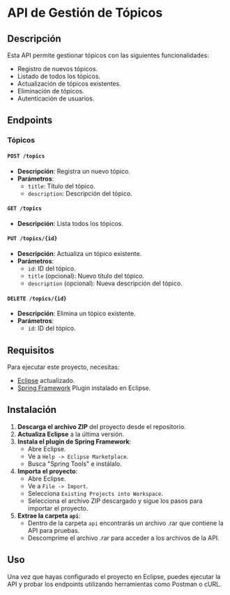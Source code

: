 # API de Gestión de Tópicos

## Descripción

Esta API permite gestionar tópicos con las siguientes funcionalidades:
- Registro de nuevos tópicos.
- Listado de todos los tópicos.
- Actualización de tópicos existentes.
- Eliminación de tópicos.
- Autenticación de usuarios.

## Endpoints
### Tópicos

#### `POST /topics`
- **Descripción**: Registra un nuevo tópico.
- **Parámetros**:
  - `title`: Título del tópico.
  - `description`: Descripción del tópico.

#### `GET /topics`
- **Descripción**: Lista todos los tópicos.

#### `PUT /topics/{id}`
- **Descripción**: Actualiza un tópico existente.
- **Parámetros**:
  - `id`: ID del tópico.
  - `title` (opcional): Nuevo título del tópico.
  - `description` (opcional): Nueva descripción del tópico.

#### `DELETE /topics/{id}`
- **Descripción**: Elimina un tópico existente.
- **Parámetros**:
  - `id`: ID del tópico.

## Requisitos

Para ejecutar este proyecto, necesitas:
- [Eclipse](https://www.eclipse.org/downloads/) actualizado.
- [Spring Framework](https://spring.io/tools) Plugin instalado en Eclipse.

## Instalación

1. **Descarga el archivo ZIP** del proyecto desde el repositorio.
2. **Actualiza Eclipse** a la última versión.
3. **Instala el plugin de Spring Framework**:
   - Abre Eclipse.
   - Ve a `Help -> Eclipse Marketplace`.
   - Busca "Spring Tools" e instálalo.
4. **Importa el proyecto**:
   - Abre Eclipse.
   - Ve a `File -> Import`.
   - Selecciona `Existing Projects into Workspace`.
   - Selecciona el archivo ZIP descargado y sigue los pasos para importar el proyecto.
5. **Extrae la carpeta `api`**:
   - Dentro de la carpeta `api` encontrarás un archivo .rar que contiene la API para pruebas.
   - Descomprime el archivo .rar para acceder a los archivos de la API.

## Uso

Una vez que hayas configurado el proyecto en Eclipse, puedes ejecutar la API y probar los endpoints utilizando herramientas como Postman o cURL.

